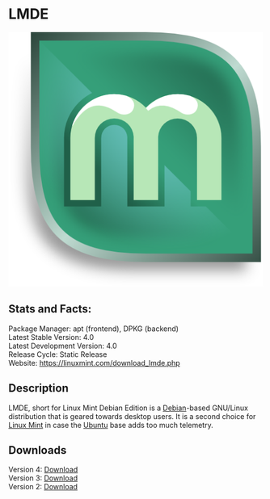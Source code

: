 # LMDE

![](icons/lmde.png)

## Stats and Facts:
Package Manager: apt (frontend), DPKG (backend)<br>
Latest Stable Version: 4.0<br>
Latest Development Version: 4.0<br>
Release Cycle: Static Release<br>
Website: https://linuxmint.com/download_lmde.php

## Description
LMDE, short for Linux Mint Debian Edition is a [Debian](debian.md)-based GNU/Linux distribution that is geared towards desktop users. It is a second choice for [Linux Mint](mint.md) in case the [Ubuntu](ubuntu.md) base adds too much telemetry. 

## Downloads

Version 4: [Download](http://mirrors.seas.harvard.edu/linuxmint/debian/lmde-4-cinnamon-64bit.iso)<br>
Version 3: [Download](http://mirrors.seas.harvard.edu/linuxmint/debian/lmde-3-201808-cinnamon-64bit.iso)<br>
Version 2: [Download](http://mirrors.seas.harvard.edu/linuxmint/debian/lmde-2-201701-cinnamon-64bit.iso)
